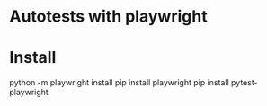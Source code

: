 # Autotests with playwright

# Install
python -m playwright install
pip install playwright
pip install pytest-playwright
